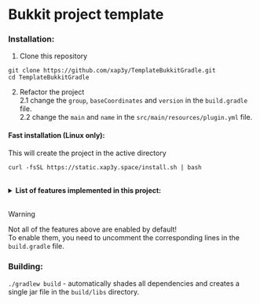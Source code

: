 # Bukkit project template

### Installation:

1. Clone this repository
```shell
git clone https://github.com/xap3y/TemplateBukkitGradle.git
cd TemplateBukkitGradle
```
2. Refactor the project \
    2.1 change the `group`, `baseCoordinates` and `version` in the `build.gradle` file. \
    2.2 change the `main` and `name` in the `src/main/resources/plugin.yml` file.

#### Fast installation (Linux only):

This will create the project in the active directory

```shell
curl -fsSL https://static.xap3y.space/install.sh | bash
```

<br>
<details>
<summary> <b>List of features implemented in this project: </b></summary>

- [x] [Paper API 1.20.4](https://jd.papermc.io/paper/1.20.4/)
- [x] [XaLib](https://xalib.xap3y.eu/)
- [x] [XaGUI](https://xagui.xap3y.eu/docs)
- [x] [SkullCreator](https://skullcreator.xap3y.eu)
- [x] [Cloud V2](https://cloud.incendo.org/minecraft/paper/)
- [x] [Blossom](https://blossom.kyori.net)
- [x] [Lombok](https://projectlombok.org/)
- [x] [ParticleNativeAPI](https://github.com/Fierioziy/ParticleNativeAPI)
- [x] [XSeries](https://www.spigotmc.org/threads/xseries-xmaterial-xparticle-xsound-xpotion-titles-actionbar-etc.378136/)
- [x] [bStats](https://bstats.org/)
- [x] [AnvilGUI](https://github.com/WesJD/AnvilGUI)
- [x] [PlaceholderAPI](https://wiki.placeholderapi.com/developers/using-placeholderapi/)
- [x] [SkriptAPI](https://docs.skriptlang.org/javadocs/)
- [x] [TownyAdvanced](https://github.com/TownyAdvanced/Towny)
- [x] [WorldGuardAPI](https://worldguard.enginehub.org/en/latest/developer/)
- [x] [SlimeFun4API](https://slimefun.github.io/javadocs/Slimefun4/docs/)
- [x] [Item-NBT-API](https://github.com/tr7zw/Item-NBT-API)
- [x] [log4j-core](https://mvnrepository.com/artifact/org.apache.logging.log4j/log4j-core)
- [x] [MariaDB Java Client](https://mariadb.com/kb/en/about-mariadb-connector-j/)
- [x] [LuckPerms API](https://luckperms.net/wiki/Developer-API#gradle)
- [x] [GriefPrevention](https://github.com/GriefPrevention/GriefPrevention/)
- [x] [JUnit](https://junit.org/junit5/) and [MockBukkit](https://github.com/MockBukkit/MockBukkit/tree/v1.20)
- [ ] [ProGuard](https://www.guardsquare.com/proguard) obfuscation

</details>
<br>

> [!WARNING]  
> Not all of the features above are enabled by default! \
> To enable them, you need to uncomment the corresponding lines in the `build.gradle` file.


### Building:

`./gradlew build` - automatically shades all dependencies and creates a single jar file in the `build/libs` directory.